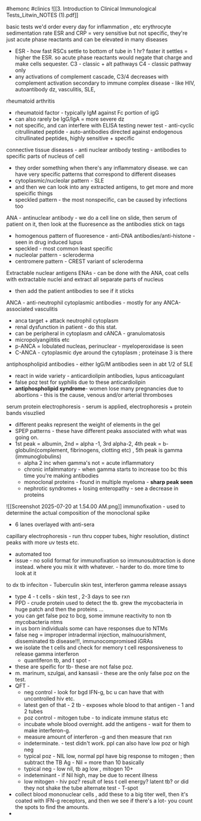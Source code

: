 #hemonc #clinics 
![[3. Introduction to Clinical Immunological Tests_Litwin_NOTES (1).pdf]]

basic tests we'd order every day for inflammation , etc 
erythrocyte sedimentation rate ESR and CRP = very sensitive but not specific, they're just acute phase reactants and can be elevated in many diseases 
- ESR - how fast RSCs settle to bottom of tube in 1 hr? faster it settles = higher the ESR. so acute phase reactants would negate that charge and make cells sequester. 
C3 - classic + alt pathways
C4 - classic pathway only 
- any activations of complement cascade, C3/4 decreases with complement activation secondary to immune complex disease - like HIV, autoantibody dz, vasculitis, SLE, 

rheumatoid arthritis
- rheumatoid factor - typically IgM against Fc portion of igG 
- can also rarely be IgG/IgA = more severe dz
- not specific, and can interfere with ELISA testing
newer test - anti-cyclic citrullinated peptide - auto-antibodies directed against endogenous citrullinated peptides, highly sensitive + specific 

connective tissue diseases - anti nuclear antibody testing - antibodies to specific parts of nucleus of cell
- they order something when there's any inflammatory disease. we can have very specific patterns that correspond to different diseases 
- cytoplasmic/nucleolar pattern - SLE
- and then we can look into any extracted antigens, to get more and more speicific things 
- speckled pattern - the most nonspecific, can be caused by infections too

ANA - antinuclear antibody - we do a cell line on slide, then serum of patient on it, then look at the fluoresence as the antibodies stick on tags
- homogenous pattern of fluoresence - anti-DNA antibodies/anti-histone - seen in drug induced lupus 
- speckled - most common least specific 
- nucleolar pattern - scleroderma
- centromere pattern - CREST variant of scleroderma 

Extractable nuclear antigens ENAs - can be done with the ANA, coat cells with extractable nuclei and extract all separate parts of nucleus
- then add the patient antibodies to see if it sticks

ANCA - anti-neutrophil cytoplasmic antibodies - mostly for any ANCA-associated vasculitis
- anca target + attack neutrophil cytoplasm 
- renal dysfunction in patient - do this stat. 
- can be peripheral in cytoplasm and cANCA - granulomatosis
- micropolyangiititis etc
- p-ANCA = lobulated nucleas, perinuclear - myeloperoxidase is seen 
- C-ANCA - cytoplasmic dye around the cytoplasm ; proteinase 3 is there

antiphospholipid antibodies - either IgG/M antibodies seen in abt 1/2 of  SLE
- react in wide variety - anticardiolipin antibodies, lupus anticoagulant
- false poz test for syphilis due to these anticardiolipin
- **antiphospholipid syndrome**- women lose many pregnancies due to abortions - this is the cause, venous and/or arterial thromboses 

serum protein electrophoresis - serum is applied, electrophoresis + protein bands visuzlied 
- different peaks represent the weight of elements in the gel 
- SPEP patterns - these have different peaks associated with what was going on. 
- 1st peak = albumin, 2nd = alpha -1, 3rd alpha-2, 4th peak = b-globulin(complement, fibrinogens, clotting etc) , 5th peak is gamma (immunoglobulins)
	- alpha 2 inc when gamma's not = acute inflammatory 
	- chronic infalmmatory - when gamma starts to increase too bc this time you're making antibodies
	- monoclonal proteins - found in multiple myeloma - **sharp peak seen**
	- nephrotic syndromes + losing enteropathy - see a decrease in proteins 

![[Screenshot 2025-07-20 at 1.54.00 AM.png]]
immunofixation - used to determine the actual composition of the monoclonal spike 
- 6 lanes overlayed with anti-sera 

capillary electrophoresis - run thru copper tubes, highr resolution, distinct peaks with more uv tests etc. 
- automated too 
- issue - no solid format for immunofixation so immunosubtraction is done instead. where you mix it with whatever. - harder to do. more time to look at it 

to dx tb infeciton - Tuberculin skin test, interferon gamma release assays
- type 4 - t cells - skin test , 2-3 days to see rxn 
- PPD - crude protein used to detect the tb. grew the mycobacteria in huge patch and then the proteins ... 
- you can get false poz to bcg, some immune reactivity to non tb mycobacteria ntms
- in us born individuals some can have responses due to NTMs 
- false neg = improper intradermal injection, malnuourishment, disseminated tb disease!!!, immunocompromised 
iGRAs
- we isolate the t cells and check for memory t cell responsiveness to release gamma interferon 
	- quantiferon tb, and t spot - 
- these are speific for tb- these are not false poz. 
- m. marinum, szulgai, and kansasii - these are the only false poz on the test. 
- QFT -
	- neg control - look for bgd IFN-g, bc u can have that with uncontrolled hiv etc. 
	- latest gen of that - 2 tb - exposes whole blood to that antigen - 1 and 2 tubes
	- poz control - mitogen tube - to indicate immune status etc 
	- incubate whole blood overnight. add the antigens - wait for them to make interferon-g. 
	- measure amount of interferon -g and then measure that rxn 
	- indeterminate. - test didn't work. ppl can also have low poz or high neg 
	- typical poz - NIL low, normal ppl have big response to mitogen ; then subtract the TB Ag - Nil = more than 10 basically 
	- typical neg - low nil, tb ag low , mitogen 10+ 
	- indeteminant - if Nil high, may be due to recent illness 
	- low mitogen - hiv poz? result of less t cell energy? latent tb? or did they not shake the tube
alternate test - T-spot 
- collect blood mononuclear cells , add these to a big titer well, then it's coated with IFN-g receptors, and then we see if there's a lot- you count the spots to find the amounts. 
- 